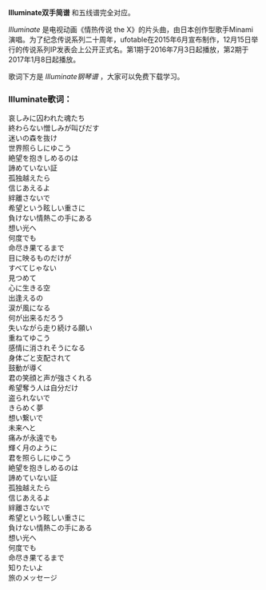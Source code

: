 

**Illuminate双手简谱** 和五线谱完全对应。

_Illuminate_ 是电视动画《情热传说 the
X》的片头曲，由日本创作型歌手Minami演唱。为了纪念传说系列二十周年，ufotable在2015年6月宣布制作，12月15日举行的传说系列IP发表会上公开正式名。第1期于2016年7月3日起播放，第2期于2017年1月8日起播放。

歌词下方是 _Illuminate钢琴谱_ ，大家可以免费下载学习。

### Illuminate歌词：

哀しみに囚われた魂たち  
終わらない憎しみが叫びだす  
迷いの森を抜け  
世界照らしにゆこう  
絶望を抱きしめるのは  
諦めていない証  
孤独越えたら  
信じあえるよ  
絆離さないで  
希望という眩しい重さに  
負けない情熱この手にある  
想い光へ  
何度でも  
命尽き果てるまで  
目に映るものだけが  
すべてじゃない  
見つめて  
心に生きる空  
出逢えるの  
涙が風になる  
何が出来るだろう  
失いながら走り続ける願い  
重ねてゆこう  
感情に消されそうになる  
身体ごと支配されて  
鼓動が導く  
君の笑顔と声が強さくれる  
希望奪う人は自分だけ  
盗られないで  
きらめく夢  
想い繋いで  
未来へと  
痛みが永遠でも  
輝く月のように  
君を照らしにゆこう  
絶望を抱きしめるのは  
諦めていない証  
孤独越えたら  
信じあえるよ  
絆離さないで  
希望という眩しい重さに  
負けない情熱この手にある  
想い光へ  
何度でも  
命尽き果てるまで  
知りたいよ  
旅のメッセージ

